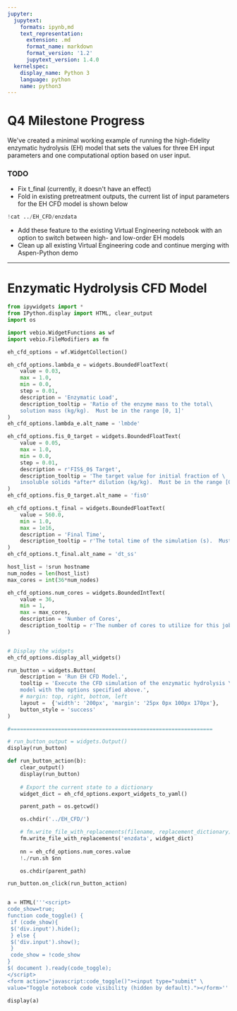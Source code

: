 ```yaml
---
jupyter:
  jupytext:
    formats: ipynb,md
    text_representation:
      extension: .md
      format_name: markdown
      format_version: '1.2'
      jupytext_version: 1.4.0
  kernelspec:
    display_name: Python 3
    language: python
    name: python3
---
```


# Q4 Milestone Progress

We've created a minimal working example of running the high-fidelity enzymatic hydrolysis (EH) model that sets the values for three EH input parameters and one computational option based on user input.

### TODO
- Fix t_final (currently, it doesn't have an effect)
- Fold in existing pretreatment outputs, the current list of input parameters for the EH CFD model is shown below

```python
!cat ../EH_CFD/enzdata
```

- Add these feature to the existing Virtual Engineering notebook with an option to switch between high- and low-order EH models
- Clean up all existing Virtual Engineering code and continue merging with Aspen-Python demo


---
# Enzymatic Hydrolysis CFD Model

```python
from ipywidgets import *
from IPython.display import HTML, clear_output
import os

import vebio.WidgetFunctions as wf
import vebio.FileModifiers as fm

eh_cfd_options = wf.WidgetCollection()

eh_cfd_options.lambda_e = widgets.BoundedFloatText(
    value = 0.03,
    max = 1.0,
    min = 0.0,
    step = 0.01,
    description = 'Enzymatic Load',
    description_tooltip = 'Ratio of the enzyme mass to the total\
    solution mass (kg/kg).  Must be in the range [0, 1]'
)
eh_cfd_options.lambda_e.alt_name = 'lmbde'

eh_cfd_options.fis_0_target = widgets.BoundedFloatText(
    value = 0.05,
    max = 1.0,
    min = 0.0,
    step = 0.01,
    description = r'FIS$_0$ Target',
    description_tooltip = 'The target value for initial fraction of \
    insoluble solids *after* dilution (kg/kg).  Must be in the range [0, 1]'
)
eh_cfd_options.fis_0_target.alt_name = 'fis0'

eh_cfd_options.t_final = widgets.BoundedFloatText(
    value = 560.0,
    min = 1.0,
    max = 1e16,
    description = 'Final Time',
    description_tooltip = r'The total time of the simulation (s).  Must be $\geq$ 1'
)
eh_cfd_options.t_final.alt_name = 'dt_ss'

host_list = !srun hostname
num_nodes = len(host_list)
max_cores = int(36*num_nodes)

eh_cfd_options.num_cores = widgets.BoundedIntText(
    value = 36,
    min = 1,
    max = max_cores,
    description = 'Number of Cores',
    description_tooltip = r'The number of cores to utilize for this job, must be [1, %d]' % (max_cores)
)


# Display the widgets
eh_cfd_options.display_all_widgets()

```

```python
run_button = widgets.Button(
    description = 'Run EH CFD Model.',
    tooltip = 'Execute the CFD simulation of the enzymatic hydrolysis \
    model with the options specified above.',
    # margin: top, right, bottom, left
    layout =  {'width': '200px', 'margin': '25px 0px 100px 170px'}, 
    button_style = 'success'
)

#================================================================

# run_button_output = widgets.Output()
display(run_button)

def run_button_action(b):
    clear_output()
    display(run_button)
    
    # Export the current state to a dictionary
    widget_dict = eh_cfd_options.export_widgets_to_yaml()

    parent_path = os.getcwd()

    os.chdir('../EH_CFD/')

    # fm.write_file_with_replacements(filename, replacement_dictionary)
    fm.write_file_with_replacements('enzdata', widget_dict)
    
    nn = eh_cfd_options.num_cores.value
    !./run.sh $nn

    os.chdir(parent_path)

run_button.on_click(run_button_action)

```

```python

```

```python
a = HTML('''<script>
code_show=true; 
function code_toggle() {
 if (code_show){
 $('div.input').hide();
 } else {
 $('div.input').show();
 }
 code_show = !code_show
} 
$( document ).ready(code_toggle);
</script>
<form action="javascript:code_toggle()"><input type="submit" \
value="Toggle notebook code visibility (hidden by default)."></form>''')

display(a)
```
